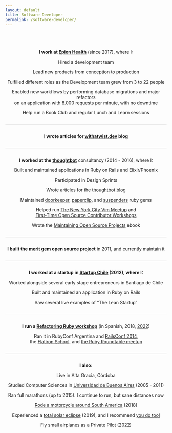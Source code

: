 ```yaml
---
layout: default
title: Software Developer
permalink: /software-developer/
---
```


<p style="text-align: center; padding-top: 4em">
  <strong>I work at <a href="https://www.epionhealth.com/">Epion Health</a></strong> (since 2017), where I:
</p>
<p style="text-align: center">
  Hired a development team
</p>
<p style="text-align: center">
  Lead new products from conception to production
</p>
<p style="text-align: center">
  Fulfilled different roles as the Development team grew from 3 to 22 people
</p>
<p style="text-align: center">
  Enabled new workflows by performing database migrations and major refactors<br>
  on an application with 8.000 requests per minute, with no downtime
</p>
<p style="text-align: center">
  Help run a Book Club and regular Lunch and Learn sessions
</p>


<p style="text-align: center; padding-top: 2em; margin-top: 2em; border-top: 1px solid #ddd">
  <strong>I wrote articles for
  <a href="https://withatwist.dev/">withatwist.dev</a> blog</strong>
</p>


<p style="text-align: center; padding-top: 2em; margin-top: 2em; border-top: 1px solid #ddd">
  <strong>I worked at the <a href="https://thoughtbot.com/new-york-city">thoughtbot</a></strong>
  consultancy (2014 - 2016), where I:
</p>

<p style="text-align: center">
  Built and maintained applications in Ruby on Rails and Elixir/Phoenix
</p>

<p style="text-align: center">
  Participated in Design Sprints
</p>

<p style="text-align: center">
  Wrote articles for the
  <a href="https://thoughtbot.com/blog/authors/tute-costa">thoughtbot blog</a>
</p>

<p style="text-align: center">
  Maintained
  <a href="https://github.com/doorkeeper-gem/doorkeeper">doorkeeper</a>,
  <a href="https://github.com/thoughtbot/paperclip">paperclip</a>, and
  <a href="https://github.com/thoughtbot/suspenders">suspenders</a> ruby gems
</p>

<p style="text-align: center">
  Helped run <a href="https://www.meetup.com/The-New-York-Vim-Meetup/">The New York City Vim Meetup</a> and<br>
  <a href="https://www.meetup.com/hackerhours/events/232525765/">First-Time Open Source Contributor Workshops</a>
</p>

<p style="text-align: center">
  Wrote the
  <a href="http://maintaining-open-source.com/">Maintaining Open Source Projects</a>
  ebook
</p>


<p style="text-align: center; padding-top: 2em; margin-top: 2em; border-top: 1px solid #ddd">
  <strong>I built the <a href="https://github.com/merit-gem/merit">merit gem</a> open
  source project</strong> in 2011, and currently maintain it
</p>


<p style="text-align: center; padding-top: 2em; margin-top: 2em; border-top: 1px solid #ddd">
  <strong>I worked at a startup in <a href="https://www.startupchile.org/">Startup Chile</a> (2012), where I:</strong><br>
</p>

<p style="text-align: center">
  Worked alongside several early stage entrepreneurs in Santiago de Chile
</p>

<p style="text-align: center">
  Built and maintained an application in Ruby on Rails
</p>

<p style="text-align: center">
  Saw several live examples of “The Lean Startup”
</p>


<p style="text-align: center; padding-top: 2em; margin-top: 2em; border-top: 1px solid #ddd">
  <strong>I run a <a href="https://www.youtube.com/watch?v=gOiuiiNERXw">Refactoring Ruby workshop</a></strong>
  (in Spanish, 2018, <a href="https://www.youtube.com/watch?v=biPo9PzmWhs">2022</a>)
</p>

<p style="text-align: center">
  Ran it in RubyConf Argentina and <a href="https://www.youtube.com/watch?v=ozWzehOEeuI">RailsConf 2014</a>,<br>
  the <a href="https://www.flatironschool.com/campuses/nyc">Flatiron School</a>,
  and <a href="https://www.youtube.com/watch?v=VZha9Rh9dIc">the Ruby Roundtable meetup</a>
</p>

<p style="text-align: center; padding-top: 2em; margin-top: 2em; border-top: 1px solid #ddd">
  <strong>I also:</strong>
</p>

<p style="text-align: center">
  Live in Alta Gracia, Córdoba
</p>

<p style="text-align: center">
  Studied Computer Sciences in <a href="https://www.dc.uba.ar/">Universidad de Buenos Aires</a> (2005 - 2011)
</p>

<p style="text-align: center">
  Ran full marathons (up to 2015).
  I continue to run, but sane distances now
</p>

<p style="text-align: center">
  <a href="https://www.instagram.com/holaamericas/">Rode a motorcycle around South America</a> (2018)
</p>

<p style="text-align: center">
  Experienced a <a href="https://www.youtube.com/watch?v=gKAh3oUwNto">total solar eclipse</a> (2019),
  and I recommend <a href="https://www.timeanddate.com/eclipse/list.html">you do too!</a>
</p>

<p style="text-align: center">
  Fly small airplanes as a Private Pilot (2022)
</p>
